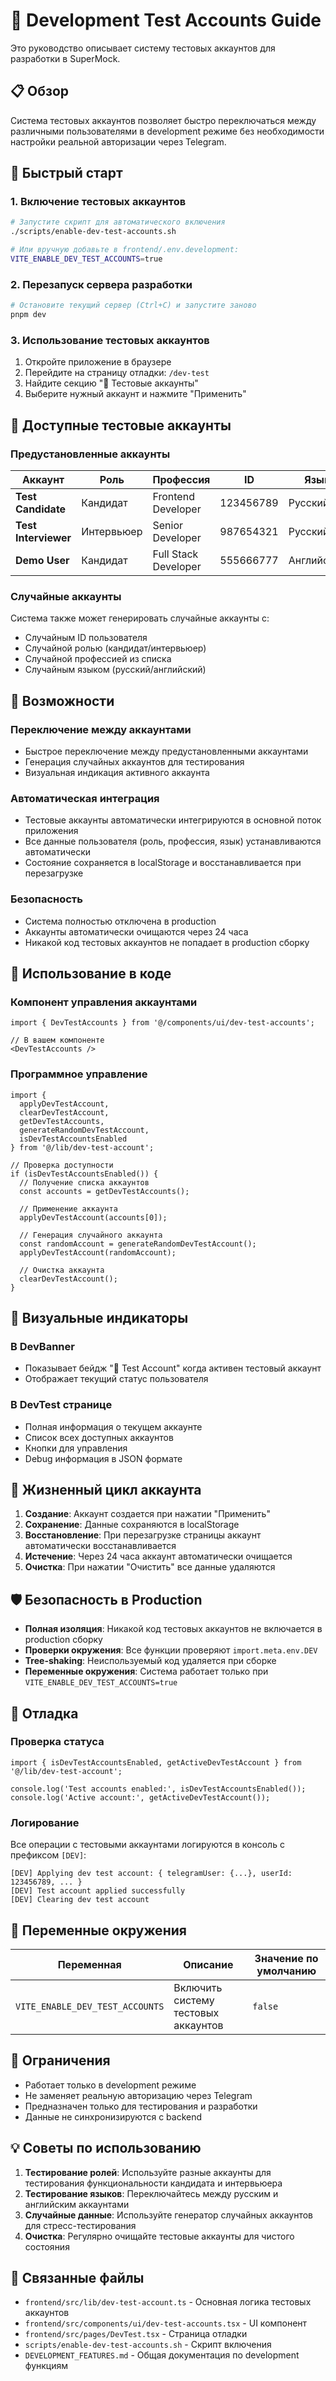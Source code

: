 # 🧪 Development Test Accounts Guide

Это руководство описывает систему тестовых аккаунтов для разработки в SuperMock.

## 📋 Обзор

Система тестовых аккаунтов позволяет быстро переключаться между различными пользователями в development режиме без необходимости настройки реальной авторизации через Telegram.

## 🚀 Быстрый старт

### 1. Включение тестовых аккаунтов

```bash
# Запустите скрипт для автоматического включения
./scripts/enable-dev-test-accounts.sh

# Или вручную добавьте в frontend/.env.development:
VITE_ENABLE_DEV_TEST_ACCOUNTS=true
```

### 2. Перезапуск сервера разработки

```bash
# Остановите текущий сервер (Ctrl+C) и запустите заново
pnpm dev
```

### 3. Использование тестовых аккаунтов

1. Откройте приложение в браузере
2. Перейдите на страницу отладки: `/dev-test`
3. Найдите секцию "🧪 Тестовые аккаунты"
4. Выберите нужный аккаунт и нажмите "Применить"

## 👥 Доступные тестовые аккаунты

### Предустановленные аккаунты

| Аккаунт | Роль | Профессия | ID | Язык |
|---------|------|-----------|----|------|
| **Test Candidate** | Кандидат | Frontend Developer | 123456789 | Русский |
| **Test Interviewer** | Интервьюер | Senior Developer | 987654321 | Русский |
| **Demo User** | Кандидат | Full Stack Developer | 555666777 | Английский |

### Случайные аккаунты

Система также может генерировать случайные аккаунты с:
- Случайным ID пользователя
- Случайной ролью (кандидат/интервьюер)
- Случайной профессией из списка
- Случайным языком (русский/английский)

## 🎯 Возможности

### Переключение между аккаунтами
- Быстрое переключение между предустановленными аккаунтами
- Генерация случайных аккаунтов для тестирования
- Визуальная индикация активного аккаунта

### Автоматическая интеграция
- Тестовые аккаунты автоматически интегрируются в основной поток приложения
- Все данные пользователя (роль, профессия, язык) устанавливаются автоматически
- Состояние сохраняется в localStorage и восстанавливается при перезагрузке

### Безопасность
- Система полностью отключена в production
- Аккаунты автоматически очищаются через 24 часа
- Никакой код тестовых аккаунтов не попадает в production сборку

## 🔧 Использование в коде

### Компонент управления аккаунтами

```tsx
import { DevTestAccounts } from '@/components/ui/dev-test-accounts';

// В вашем компоненте
<DevTestAccounts />
```

### Программное управление

```tsx
import { 
  applyDevTestAccount, 
  clearDevTestAccount, 
  getDevTestAccounts,
  generateRandomDevTestAccount,
  isDevTestAccountsEnabled 
} from '@/lib/dev-test-account';

// Проверка доступности
if (isDevTestAccountsEnabled()) {
  // Получение списка аккаунтов
  const accounts = getDevTestAccounts();
  
  // Применение аккаунта
  applyDevTestAccount(accounts[0]);
  
  // Генерация случайного аккаунта
  const randomAccount = generateRandomDevTestAccount();
  applyDevTestAccount(randomAccount);
  
  // Очистка аккаунта
  clearDevTestAccount();
}
```

## 🎨 Визуальные индикаторы

### В DevBanner
- Показывает бейдж "🧪 Test Account" когда активен тестовый аккаунт
- Отображает текущий статус пользователя

### В DevTest странице
- Полная информация о текущем аккаунте
- Список всех доступных аккаунтов
- Кнопки для управления
- Debug информация в JSON формате

## 🔄 Жизненный цикл аккаунта

1. **Создание**: Аккаунт создается при нажатии "Применить"
2. **Сохранение**: Данные сохраняются в localStorage
3. **Восстановление**: При перезагрузке страницы аккаунт автоматически восстанавливается
4. **Истечение**: Через 24 часа аккаунт автоматически очищается
5. **Очистка**: При нажатии "Очистить" все данные удаляются

## 🛡️ Безопасность в Production

- **Полная изоляция**: Никакой код тестовых аккаунтов не включается в production сборку
- **Проверки окружения**: Все функции проверяют `import.meta.env.DEV`
- **Tree-shaking**: Неиспользуемый код удаляется при сборке
- **Переменные окружения**: Система работает только при `VITE_ENABLE_DEV_TEST_ACCOUNTS=true`

## 🐛 Отладка

### Проверка статуса

```tsx
import { isDevTestAccountsEnabled, getActiveDevTestAccount } from '@/lib/dev-test-account';

console.log('Test accounts enabled:', isDevTestAccountsEnabled());
console.log('Active account:', getActiveDevTestAccount());
```

### Логирование

Все операции с тестовыми аккаунтами логируются в консоль с префиксом `[DEV]`:

```
[DEV] Applying dev test account: { telegramUser: {...}, userId: 123456789, ... }
[DEV] Test account applied successfully
[DEV] Clearing dev test account
```

## 📝 Переменные окружения

| Переменная | Описание | Значение по умолчанию |
|------------|----------|----------------------|
| `VITE_ENABLE_DEV_TEST_ACCOUNTS` | Включить систему тестовых аккаунтов | `false` |

## 🚨 Ограничения

- Работает только в development режиме
- Не заменяет реальную авторизацию через Telegram
- Предназначен только для тестирования и разработки
- Данные не синхронизируются с backend

## 💡 Советы по использованию

1. **Тестирование ролей**: Используйте разные аккаунты для тестирования функциональности кандидата и интервьюера
2. **Тестирование языков**: Переключайтесь между русским и английским аккаунтами
3. **Случайные данные**: Используйте генератор случайных аккаунтов для стресс-тестирования
4. **Очистка**: Регулярно очищайте тестовые аккаунты для чистого состояния

## 🔗 Связанные файлы

- `frontend/src/lib/dev-test-account.ts` - Основная логика тестовых аккаунтов
- `frontend/src/components/ui/dev-test-accounts.tsx` - UI компонент
- `frontend/src/pages/DevTest.tsx` - Страница отладки
- `scripts/enable-dev-test-accounts.sh` - Скрипт включения
- `DEVELOPMENT_FEATURES.md` - Общая документация по development функциям
